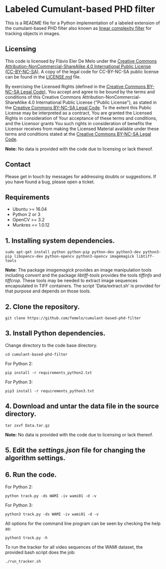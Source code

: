 # Labeled Cumulant-based PHD filter

This is a README file for a Python implementation of a labeled extension of the cumulant-based PHD filter also known as [linear complexity filter](https://ieeexplore.ieee.org/document/8455331) for tracking objects in images.

## Licensing
This code is licensed by Flávio Eler De Melo under the [Creative Commons Attribution-NonCommercial-ShareAlike 4.0 International Public License (CC-BY-NC-SA)](https://creativecommons.org/licenses/by-nc-sa/4.0/legalcode). A copy of the legal code for CC-BY-NC-SA public license can be found in the [LICENSE.md](LICENSE.md) file.

By exercising the Licensed Rights (defined in the [Creative Commons BY-NC-SA Legal Code](https://creativecommons.org/licenses/by-nc-sa/4.0/legalcode)), You accept and agree to be bound by the terms and conditions of this Creative Commons Attribution-NonCommercial-ShareAlike 4.0 International Public License ("Public License"), as stated in the [Creative Commons BY-NC-SA Legal Code](https://creativecommons.org/licenses/by-nc-sa/4.0/legalcode). To the extent this Public License may be interpreted as a contract, You are granted the Licensed Rights in consideration of Your acceptance of these terms and conditions, and the Licensor grants You such rights in consideration of benefits the Licensor receives from making the Licensed Material available under these terms and conditions stated at the [Creative Commons BY-NC-SA Legal Code](https://creativecommons.org/licenses/by-nc-sa/4.0/legalcode).

**Note:** No data is provided with the code due to licensing or lack thereof.

## Contact
Please get in touch by messages for addressing doubts or suggestions. If you have found a bug, please open a ticket.

## Requirements
  - Ubuntu >= 16.04
  - Python 2 or 3
  - OpenCV >= 3.2
  - Munkres == 1.0.12

## **1.** Installing system dependencies.

```
sudo apt-get install python python-pip python-dev python3-dev python3-pip libopencv-dev python-opencv python3-opencv imagemagick libtiff-tools
```

**Note:** The package *imagemagick* provides an image manipulation tools including *convert* and the package *libtiff-tools* provides the tools *tiffinfo* and *tiffcrop*. These tools may be needed to extract image sequences encapsulated in TIFF containers. The script 'Data/extract.sh' is provided for that purpose
and depends on those tools.

## **2.** Clone the repository.

```
git clone https://github.com/femelo/cumulant-based-phd-filter
```

## **3.** Install Python dependencies.

Change directory to the code base directory.
```
cd cumulant-based-phd-filter
```

For Python 2:
```
pip install -r requirements_python2.txt
```

For Python 3:
```
pip3 install -r requirements_python3.txt
```

## **4.** Download and untar the data file in the source directory.
```
tar zxvf Data.tar.gz
```
**Note:** No data is provided with the code due to licensing or lack thereof.

## **5.** Edit the *settings.json* file for changing the algorithm settings.

## **6.** Run the code.

For Python 2:
```
python track.py -ds WAMI -iv wami01 -d -v
```

For Python 3:
```
python3 track.py -ds WAMI -iv wami01 -d -v
```

All options for the command line program can be seen by checking the help as:
```
python3 track.py -h
```

To run the tracker for all video sequences of the WAMI dataset, the provided bash
script does the job:
```
./run_tracker.sh
```
